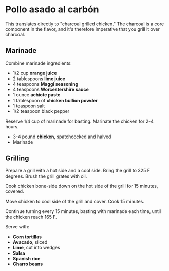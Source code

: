 Pollo asado al carbón
=====================

This translates directly to "charcoal grilled chicken." The charcoal is a core component in the flavor, and it's therefore imperative that you grill it over charcoal.

Marinade
--------

Combine marinade ingredients:

- 1/2 cup **orange juice**
- 2 tablespoons **lime juice**
- 4 teaspoons **Maggi seasoning**
- 4 teaspoons **Worcestershire sauce**
- 1 ounce **achiote paste**
- 1 tablespoon of **chicken bullion powder**
- 1 teaspoon salt
- 1/2 teaspoon black pepper

Reserve 1/4 cup of marinade for basting. Marinate the chicken for 2-4 hours.

- 3-4 pound **chicken**, spatchcocked and halved
- Marinade

Grilling
--------

Prepare a grill with a hot side and a cool side. Bring the grill to 325 F degrees. Brush the grill grates with oil.

Cook chicken bone-side down on the hot side of the grill for 15 minutes, covered.

Move chicken to cool side of the grill and cover. Cook 15 minutes.

Continue turning every 15 minutes, basting with marinade each time, until the chicken reach 165 F.

Serve with:

- **Corn tortillas**
- **Avacado**, sliced
- **Lime**, cut into wedges
- **Salsa**
- **Spanish rice**
- **Charro beans**

